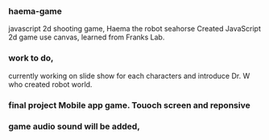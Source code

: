 ### haema-game
javascript 2d shooting game, Haema the robot seahorse
Created JavaScript 2d game use canvas, learned from Franks Lab.
### work to do, 
currently working on slide show for each characters and introduce Dr. W who created robot world.
### final project Mobile app game. Touoch screen and reponsive 
### game audio sound will be added, 
